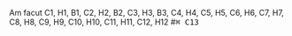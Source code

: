 Am facut C1, H1, B1, C2, H2, B2, C3, H3, B3, C4, H4, C5, H5, C6, H6, C7, H7, C8, H8, C9, H9, C10, H10, C11, H11, C12, H12
#<kbd>⌘ C13 </kbd>
